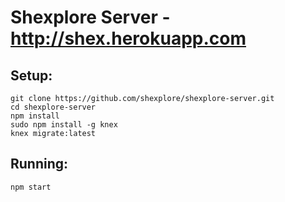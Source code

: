 # Shexplore Server - http://shex.herokuapp.com

## Setup:
    git clone https://github.com/shexplore/shexplore-server.git
    cd shexplore-server
    npm install
    sudo npm install -g knex
    knex migrate:latest


## Running:
    npm start
